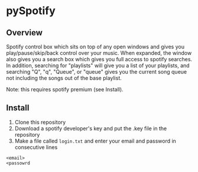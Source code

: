 # pySpotify

## Overview

Spotify control box which sits on top of any open windows and gives you play/pause/skip/back control over your music. When expanded, the window also gives you a search box which gives you full access to spotify searches. In addition, searching for "playlists" will give you a list of your playlists, and searching "Q", "q", "Queue", or "queue" gives you the current song queue not including the songs out of the base playlist.

Note: this requires spotify premium (see Install). 

## Install
1. Clone this repository
2. Download a spotify developer's key and put the .key file in the repository
3. Make a file called `login.txt` and enter your email and password in consecutive lines
  ```
  <email>
  <passowrd
  ```
